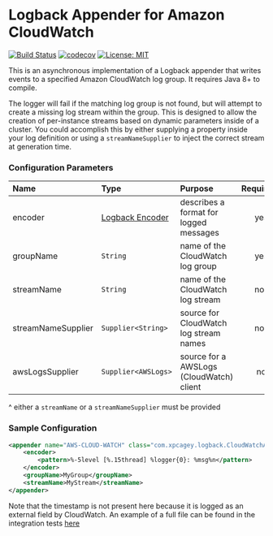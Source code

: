 # Logback Appender for Amazon CloudWatch

[![Build Status](https://travis-ci.com/xp-cagey/logback-cloudwatch-appender.svg?branch=master)](https://travis-ci.com/xp-cagey/logback-cloudwatch-appender) [![codecov](https://codecov.io/gh/xp-cagey/logback-cloudwatch-appender/branch/master/graph/badge.svg)](https://codecov.io/gh/xp-cagey/logback-cloudwatch-appender) [![License: MIT](https://img.shields.io/github/license/xp-cagey/logback-cloudwatch-appender.svg)](https://opensource.org/licenses/MIT)

This is an asynchronous implementation of a Logback appender that writes events to a specified Amazon CloudWatch log group.  It requires Java 8+ to compile.

The logger will fail if the matching log group is not found, but will attempt to create a missing log stream within the group. This is designed to allow the creation of per-instance streams based on dynamic parameters inside of a cluster.  You could accomplish this by either supplying a property inside your log definition or using a `streamNameSupplier` to inject the correct stream at generation time.

### Configuration Parameters
| Name               | Type               | Purpose                                   | Required? |
|:-------------------|:-------------------|:------------------------------------------|:---------:|
| encoder            | [Logback Encoder](https://logback.qos.ch/manual/encoders.html) | describes a format for logged messages | yes |
| groupName          | `String`            | name of the CloudWatch log group         | yes       |
| streamName         | `String`            | name of the CloudWatch log stream        | no^       |
| streamNameSupplier | `Supplier<String>`  | source for CloudWatch log stream names   | no^       |
| awsLogsSupplier    | `Supplier<AWSLogs>` | source for a AWSLogs (CloudWatch) client | no        |

^ either a `streamName` or a `streamNameSupplier` must be provided

### Sample Configuration
```xml
<appender name="AWS-CLOUD-WATCH" class="com.xpcagey.logback.CloudWatchAppender">
    <encoder>
        <pattern>%-5level [%.15thread] %logger{0}: %msg%n</pattern>
    </encoder>
    <groupName>MyGroup</groupName>
    <streamName>MyStream</streamName>
</appender>
```

Note that the timestamp is not present here because it is logged as an external field by CloudWatch. An example of a full file can be found in the integration tests [here](src/test/resources/logback-test.xml)